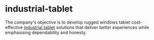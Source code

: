 # industrial-tablet
The company's objective is to develop rugged windows tablet cost-effective [industrial tablet](https://munbynscan.com/munbyn-rugged-tablets/) solutions that deliver better experiences while emphasising dependability and honesty.

